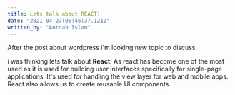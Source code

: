 ```yaml
---
title: Lets talk about REACT!
date: "2021-04-27T06:46:37.121Z"
written_by: "Aurnab Islam"
---
```


After the post about wordpress i'm looking new topic to discuss.

i was thinking lets talk about **React**. As react has become one of
the most used as it is used for building user interfaces specifically
for single-page applications. It's used for handling the view layer 
for web and mobile apps. React also allows us to create reusable UI 
components.
 
